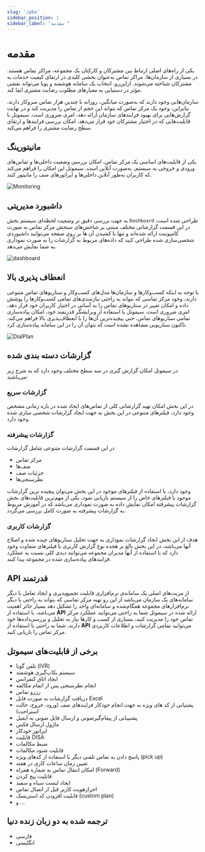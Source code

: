 ```yaml
---
slug: '/pbx'
sidebar_position: 1
sidebar_label: "مقدمه "
---
```



# مقدمه

یکی از راه‌های اصلی ارتباط بین مشترکان و کارکنان یک مجموعه، مراکز تماس هستند. در بسیاری از سازمان‌ها، مراکز تماس به‌عنوان بخشی کلیدی در ارتقای کیفیت خدمات به مشترکان شناخته می‌شوند. ازاین‌رو، انتخاب یک سامانه هوشمند و پویا می‌تواند نقشی مؤثر در دستیابی به معیارهای مطلوب رضایت مشتری ایفا کند.

سازمان‌هایی وجود دارند که به‌صورت میانگین، روزانه با چندین هزار تماس سروکار دارند. بنابراین، وجود یک مرکز تماس که بتواند این حجم از تماس را مدیریت کند و در نهایت گزارش‌هایی برای بهبود فرایندهای سازمان ارائه دهد، امری ضروری است. سیموتل با قابلیت‌هایی که در اختیار مشترکان خود قرار می‌دهد، امکان بررسی فرایندها و ارتقای سطح رضایت مشتری را فراهم می‌کند.


## مانیتورینگ

یکی از قابلیت‌های اساسی یک مرکز تماس، امکان بررسی وضعیت داخلی‌ها و تماس‌های ورودی و خروجی به سیستم، به‌صورت آنلاین است. سیموتل این امکان را فراهم می‌کند که کاربران به‌طور آنلاین داخلی‌ها و اپراتورهای صف را مانیتور کنند.
 
![Monitoring](/img/monitoring.png/)


## داشبورد مدیریتی

به جهت بررسی دقیق تر وضعیت لحظه‌ای سیستم بخش `Dashboard` طراحی شده است، در این قسمت گزارشاتی مختلف مبتنی بر شاخص‌های سنجش مرکز تماس به صورت کامپوننت ارائه شده‌اند و تنها با کشیدن آن ها بر روی صفحه می‌توانید داشبوردی شخصی‌سازی شده طراحی کنید که داده‌های مربوط به گزارشات را به صورت نموداری به شما نمایش می‌دهد.

![dashboard](/img/simotel/dashboard.JPG/)


## انعطاف پذیری بالا

با توجه به اینکه کسب‌وکارها و سازمان‌ها مدل‌های کسب‌وکار و سناریوهای تماس متنوعی دارند، وجود مرکز تماسی که بتواند به راحتی نیازمندی‌های تمامی کسب‌وکارها را پوشش داده و امکان تغییر در سناریوهای تماس را به آسانی در اختیار کاربران خود قرار دهد، امری ضروری است. سیموتل با استفاده از ویرایشگر قدرتمند خود، امکان پیاده‌سازی تمامی سناریوهای تماس، حتی پیچیده‌ترین آن‌ها را با انعطاف‌پذیری بالا فراهم می‌کند. تاکنون سناریویی مشاهده نشده است که نتوان آن را در این سامانه پیاده‌سازی کرد.


![DialPlan](/img/dialplan.png/)

 
## گزارشات دسته بندی شده
 
 در سیموتل امکان گزارش گیری در سه سطح مختلف وجود دارد که به شرح زیر می‌باشند:
 
### گزارشات سریع
 در این بخش امکان تهیه گزارشاتی کلی از تماس‌های ایجاد شده در بازه زمانی مشخص وجود دارد، فیلترهای متنوعی در این بخش به جهت ایجاد گزارشات شخصی سازی شده وجود دارد.
 
### گزارشات پیشرفته
 
در این قسمت گزارشات متنوعی شامل گزارشات
- مرکز تماس
- صف‌ها
- جزئیات صف
- نظرسنجی‌ها

وجود دارد، با استفاده از فیلتر‌های موجود در این بخش می‌توان پیچیده ترین گزارشات موجود با فیلتر‌های خاص را از سیستم بازیابی نمود، یکی از مهم‌ترین قابلیت‌های بخش گزارشات 
پیشرفته امکان نمایش داده‌ به صورت نموداری می‌باشد که در آموزش مربوط به گزارشات پیشرفته به صورت کامل بررسی می‌گردد.

### گزارشات کاربری

هدف از این بخش ایجاد گزارشات نموداری به جهت تحلیل سناریو‌های چیده شده و اصلاح آنها می‌باشد، در این بخش بالغ ‌بر هجده نوع گزارش کاربری با فیلتر‌های متفاوت وجود دارد که با 
استفاده از آنها مدیران مجموعه می‌توانند دیدی کلی نسبت به عملکرد فرایند‌های پیاده‌سازی شده در مجموعه پیدا کنند. 
 

## API قدرتمند

از مزیت‌های اصلی یک سامانه‌ی نرم‌افزاری قابلیت تجمیع‌پذیری و ایجاد تعامل با دیگر سامانه‌های یک سازمان می‌باشد از این رو تهیه مرکز تماسی که
 بتواند به راحتی با دیگر نرم‌افزارهای مجموعه همگام‌شده و سامانه‌ای واحد را تشکیل دهد بسیار حائز اهمیت می‌باشد، با استفاده از **API** ارائه
 شده در سیموتل شما به راحتی می‌توانید عملکرد مرکز تماس خود را مدیریت کنید، بسیاری از کسب‌ و کارها نیاز به تحلیل و بررسی‌داده‌ها 
 خود دارند، شما به راحتی با استفاده از **API** می‌توانید تمامی گزارشات و اطلاعات کاربردی مرکز تماس را بازیابی کنید.
 
 
## برخی از قابلیت‌های سیموتل
 
- تلفن گویا (IVR)
- سیستم بکاپ‌گیری هوشمند
- ایجاد اتاق کنفرانس
- انجام نظرسنجی پس از اتمام مکالمه
- رزرو تماس
- دریافت گزارشات به صورت فایل Excel
- پشتیانی از کد های ویژه به جهت انجام خودکار فرایند‌های صف (ورود، خروج، حالت استراحت)
- پشتیبانی از پیغام‌گیرصوتی و ارسال فایل صوتی به ایمیل
- ماژول ارسال فکس
- اپراتور خودکار
- قابلیت DISA
- ضبط مکالمات
- قابلیت شنود مکالمات
- پاسخ دادن به تماس تلفنی دیگر با استفاده از کد‌های ویژه (pick up)
- تعیین زمان ساعات کاری در هفته
- امکان انتقال تماس به شماره همراه (Forward)
- قابلیت پیج کردن
- ایجاد لیست سیاه و سفید
- احراز‌هویت کاربر قبل از اتصال تماس
- قابلیت افزودن کد استریسک (custom plan)
- و ...


## ترجمه شده به دو زبان زنده دنیا
 - فارسی
 - انگلیسی

